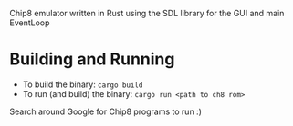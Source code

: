 Chip8 emulator written in Rust using the SDL library for the GUI and main EventLoop
#  Building and Running
- To build the binary: `cargo build`
- To run (and build) the binary: `cargo run <path to ch8 rom>`

Search around Google for Chip8 programs to run :)
